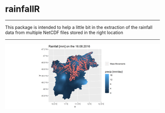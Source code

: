 # rainfallR

***

This package is intended to help a little bit in the extraction of the rainfall data from multiple NetCDF files stored in the right location

***

![](man/figures/readmeplot.png)
